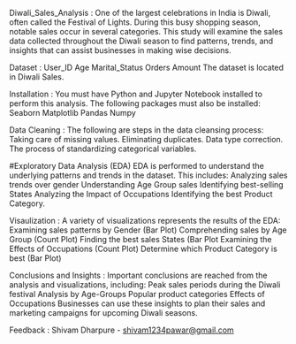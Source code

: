 Diwali_Sales_Analysis : 
One of the largest celebrations in India is Diwali, often called the Festival of Lights. During this busy shopping season, notable sales occur in several categories. This study will examine the sales data collected throughout the Diwali season to find patterns, trends, and insights that can assist businesses in making wise decisions.

Dataset :
User_ID
Age
Marital_Status
Orders
Amount
The dataset is located in Diwali Sales.

Installation :
You must have Python and Jupyter Notebook installed to perform this analysis. The following packages must also be installed:
Seaborn
Matplotlib 
Pandas
Numpy

Data Cleaning :
The following are steps in the data cleansing process:
Taking care of missing values.
Eliminating duplicates.
Data type correction.
The process of standardizing categorical variables.

#Exploratory Data Analysis (EDA)
EDA is performed to understand the underlying patterns and trends in the dataset. This includes:
Analyzing sales trends over gender
Understanding Age Group sales
Identifying best-selling States
Analyzing the Impact of Occupations
Identifying the best Product Category.

Visaulization : 
A variety of visualizations represents the results of the EDA:
Examining sales patterns by Gender (Bar Plot)
Comprehending sales by Age Group (Count Plot)
Finding the best sales States (Bar Plot
Examining the Effects of Occupations (Count Plot)
Determine which Product Category is best (Bar Plot)

Conclusions and Insights :
Important conclusions are reached from the analysis and visualizations, including:
Peak sales periods during the Diwali festival
Analysis by Age-Groups
Popular product categories
Effects of Occupations
Businesses can use these insights to plan their sales and marketing campaigns for upcoming Diwali seasons.

Feedback :
Shivam Dharpure - shivam1234pawar@gmail.com


